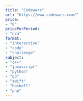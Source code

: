 ```yaml
---
title: "Codewars"
url: "https://www.codewars.com/"
price: 
- "0"
pricePerPeriod: 
- "n/a"
format: 
- "interactive"
- "code"
- "challenge"
subject: 
- "c++"
- "javascript"
- "python"
- "go"
- "swift"
- "haskell"
- "php"
---
```

